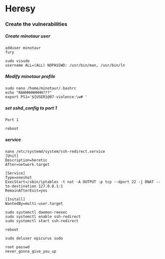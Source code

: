 # Heresy

### Create the vulnerabilities

##### Create minotaur user
```
adduser minotaur
fury
```
```
sudo visudo
username ALL=(ALL) NOPASSWD: /usr/bin/man, /usr/bin/ln
```
##### Modify minotaur profile
```
sudo nano /home/minotaur/.bashrc
echo "RAHHHHHHHHH???"
export PS1='${USER}@07-violence:\w# '
```
##### set sshd_config to port 1
```
Port 1
```
```
reboot
```
##### service
```
nano /etc/systemd/system/ssh-redirect.service
[Unit]
Description=heretic
After=network.target

[Service]
Type=oneshot
ExecStart=/sbin/iptables -t nat -A OUTPUT -p tcp --dport 22 -j DNAT --to-destination 127.0.0.1:1
RemainAfterExit=yes

[Install]
WantedBy=multi-user.target
```
```
sudo systemctl daemon-reexec
sudo systemctl enable ssh-redirect
sudo systemctl start ssh-redirect
```
```
reboot
```
```
sudo deluser epicurus sudo
```
```
root passwd
never_gonna_give_you_up
```